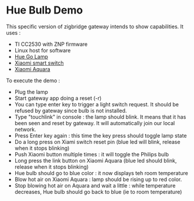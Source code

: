 # Hue Bulb Demo

This specific version of zigbridge gateway intends to show capabilities. It uses :
* TI CC2530 with ZNP firmware
* Linux host for software
* [Hue Go Lamp](https://www2.meethue.com/fr-fr/p/hue-white-and-color-ambiance-hue-go-lampe-a-poser/7146060PH)
* [Xiaomi smart switch](https://xiaomi-mi.com/sockets-and-sensors/xiaomi-mi-wireless-switch/)
* [Xiaomi
  Aquara](https://xiaomi-mi.com/sockets-and-sensors/aqara-temperature-and-humidity-sensor/)

To execute the demo :
* Plug the lamp
* Start gateway app doing a reset (-r)
* You can type enter key to trigger a light switch request. It should be refused
  by gateway since bulb is not installed.
* Type "touchlink" in console : the lamp should blink. It means that it has been
  seen and reset by gateway. It will automatically join our local network.
* Press Enter key again : this time the key press should toggle lamp state
* Do a long press on Xiami switch reset pin (blue led will blink, release when it stops blinking)
* Push Xiaomi button multiple times : it will toggle the Philips bulb
* Long press the link button on Xiaomi Aquara (blue led should blink, release
  when it stops blinking)
* Hue bulb should go to blue color : it now displays teh room temperature
* Blow hot air on Xiaomi Aquara : lamp should be rising up to red color.
* Stop blowing hot air on Aquara and wait a little : while temperature
  decreases, Hue bulb should go back to blue (ie to room temperature)
